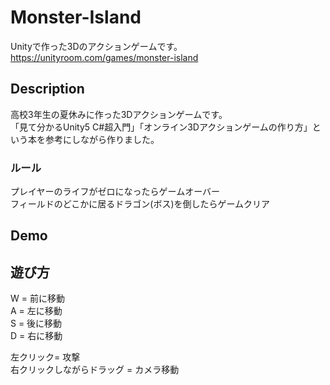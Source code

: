 # Monster-Island

Unityで作った3Dのアクションゲームです。
https://unityroom.com/games/monster-island

## Description
高校3年生の夏休みに作った3Dアクションゲームです。<br>
「見て分かるUnity5 C#超入門」「オンライン3Dアクションゲームの作り方」という本を参考にしながら作りました。<br>

### ルール
プレイヤーのライフがゼロになったらゲームオーバー<br>
フィールドのどこかに居るドラゴン(ボス)を倒したらゲームクリア

## Demo

## 遊び方
W = 前に移動<br>
A = 左に移動<br>
S = 後に移動<br>
D = 右に移動<br>

左クリック= 攻撃<br>
右クリックしながらドラッグ = カメラ移動<br>
